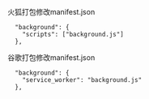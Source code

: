 火狐打包修改manifest.json
```code
  "background": {
    "scripts": ["background.js"]
  },
```

谷歌打包修改manifest.json
```code
  "background": {
    "service_worker": "background.js"
  },
```